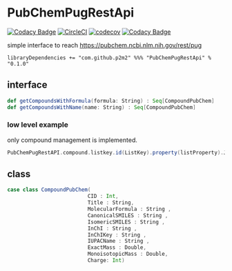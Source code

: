 # PubChemPugRestApi
[![Codacy Badge](https://api.codacy.com/project/badge/Grade/ad53780a9a08423380f31fe3fdb5ff5e)](https://app.codacy.com/gh/p2m2/PubChemPugRestApi?utm_source=github.com&utm_medium=referral&utm_content=p2m2/PubChemPugRestApi&utm_campaign=Badge_Grade_Settings)
[![CircleCI](https://circleci.com/gh/p2m2/PubChemPugRestApi.svg?style=shield)](https://circleci.com/gh/p2m2/PubChemPugRestApi)
[![codecov](https://codecov.io/gh/p2m2/PubChemPugRestApi/branch/develop/graph/badge.svg)](https://codecov.io/gh/p2m2/p2m2)
[![Codacy Badge](https://app.codacy.com/project/badge/Grade/9db61bd9732740c79a39de678c6e5246)](https://www.codacy.com/gh/p2m2/PubChemPugRestApi/dashboard?utm_source=github.com&amp;utm_medium=referral&amp;utm_content=p2m2/PubChemPugRestApi&amp;utm_campaign=Badge_Grade)

simple interface to reach https://pubchem.ncbi.nlm.nih.gov/rest/pug

``` 
libraryDependencies += "com.github.p2m2" %%% "PubChemPugRestApi" % "0.1.0"
```

## interface

```scala 
def getCompoundsWithFormula(formula: String) : Seq[CompoundPubChem]  
def getCompoundsWithName(name: String) : Seq[CompoundPubChem]
```

### low level example
only compound management is implemented.

```scala 
PubChemPugRestAPI.compound.listkey.id(ListKey).property(listProperty).JSON
```

## class

```scala 
case class CompoundPubChem(
                          CID : Int,
                          Title : String,
                          MolecularFormula : String ,
                          CanonicalSMILES : String ,
                          IsomericSMILES : String ,
                          InChI : String ,
                          InChIKey : String ,
                          IUPACName : String ,
                          ExactMass : Double,
                          MonoisotopicMass : Double,
                          Charge: Int)
```
